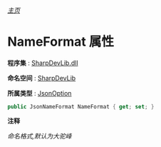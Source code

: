 ###### [主页](./Index.md "主页")

# NameFormat 属性

**程序集** : [SharpDevLib.dll](./SharpDevLib.assembly.md "SharpDevLib.dll")

**命名空间** : [SharpDevLib](./SharpDevLib.namespace.md "SharpDevLib")

**所属类型** : [JsonOption](./SharpDevLib.JsonOption.md "JsonOption")

``` csharp
public JsonNameFormat NameFormat { get; set; }
```

**注释**

*命名格式,默认为大驼峰*



